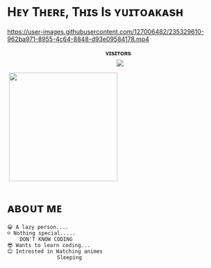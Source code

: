 <h1> <href="https://github.com/kiritoak4/Kiritoak4/blob/master/resources/codes.webp" width="70px"> Hᴇʏ Tʜᴇʀᴇ, Tʜɪs Is ʏᴜɪᴛᴏᴀᴋᴀsʜ </h1>

https://user-images.githubusercontent.com/127006482/235329610-962ba971-8955-4c64-8848-d93e09584178.mp4

<p align="center">
  <b>ᴠɪsɪᴛᴏʀs</b><br>
    <img align="middle" src="https://profile-counter.glitch.me/Kiritoak4/count.svg" />
 </p>

<p
<a href="https://t.me/YUITOAKASH">
    &nbsp;<img src="https://img.shields.io/badge/ʏᴜɪᴛᴏᴀᴋᴀsʜ-Channel-blue?style=flat-square&logo=telegram" width="250">&nbsp;
  </a>
</p>


<h1> <href="https://github.com/kiritoak4/Kiritoak4/blob/master/resources/anon.webp" width="55px"> ᴀʙᴏᴜᴛ ᴍᴇ </h1>

 
    😁 A lazy person....
    ☹️ Nothing special.....
        DON'T KNOW CODING
    😎 Wants to learn coding...
    😊 Intrested in Watching animes 
                    Sleeping
